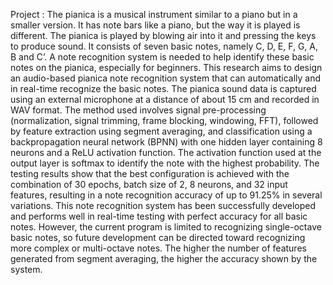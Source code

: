 Project : The pianica is a musical instrument similar to a piano but in a smaller version. It has note bars like a piano, but the way it is played is different. The pianica is played by blowing air into it and pressing the keys to produce sound. It consists of seven basic notes, namely C, D, E, F, G, A, B and C’. A note recognition system is needed to help identify these basic notes on the pianica, especially for beginners. This research aims to design an audio-based pianica note recognition system that can automatically and in real-time recognize the basic notes. The pianica sound data is captured using an external microphone at a distance of about 15 cm and recorded in WAV format. The method used involves signal pre-processing (normalization, signal trimming, frame blocking, windowing, FFT), followed by feature extraction using segment averaging, and classification using a backpropagation neural network (BPNN) with one hidden layer containing 8 neurons and a ReLU activation function. The activation function used at the output layer is softmax to identify the note with the highest probability. The testing results show that the best configuration is achieved with the combination of 30 epochs, batch size of 2, 8 neurons, and 32 input features, resulting in a note recognition accuracy of up to 91.25% in several variations. This note recognition system has been successfully developed and performs well in real-time testing with perfect accuracy for all basic notes. However, the current program is limited to recognizing single-octave basic notes, so future development can be directed toward recognizing more complex or multi-octave notes. The higher the number of features generated from segment averaging, the higher the accuracy shown by the system.
